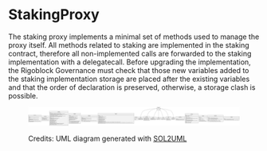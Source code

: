 # StakingProxy

The staking proxy implements a minimal set of methods used to manage the proxy itself. All methods related to staking are implemented in the staking contract, therefore all non-implemented calls are forwarded to the staking implementation with a delegatecall. Before upgrading the implementation, the Rigoblock Governance must check that those new variables added to the staking implementation storage are placed after the existing variables and that the order of declaration is preserved, otherwise, a storage clash is possible.

<figure><img src="../../../.gitbook/assets/stakingproxy.svg" alt=""><figcaption><p>Credits: UML diagram generated with <a href="https://github.com/naddison36/sol2uml">SOL2UML</a></p></figcaption></figure>
